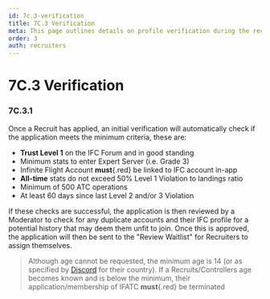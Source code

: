 ```yaml
---
id: 7c.3-verification
title: 7C.3 Verification
meta: This page outlines details on profile verification during the recruitment process.
order: 3
auth: recruiters
---
```


# 7C.3 Verification



### 7C.3.1

Once a Recruit has applied, an initial verification will automatically check if the application meets the minimum criteria, these are:



- **Trust Level 1** on the IFC Forum and in good standing
- Minimum stats to enter Expert Server (i.e. Grade 3)
- Infinite Flight Account **must**{.red} be linked to IFC account in-app
- **All-time** stats do not exceed 50% Level 1 Violation to landings ratio
- Minimum of 500 ATC operations
- At least 60 days since last Level 2 and/or 3 Violation



If these checks are successful, the application is then reviewed by a Moderator to check for any duplicate accounts and their IFC profile for a potential history that may deem them unfit to join. Once this is approved, the application will then be sent to the "Review Waitlist" for Recruiters to assign themselves.



> Although age cannot be requested, the minimum age is 14 (or as specified by [Discord](https://support.discord.com/hc/en-us/articles/360040724612-Why-is-Discord-asking-for-my-birthday-) for their country). If a Recruits/Controllers age becomes known and is below the minimum, their application/membership of IFATC **must**{.red} be terminated
